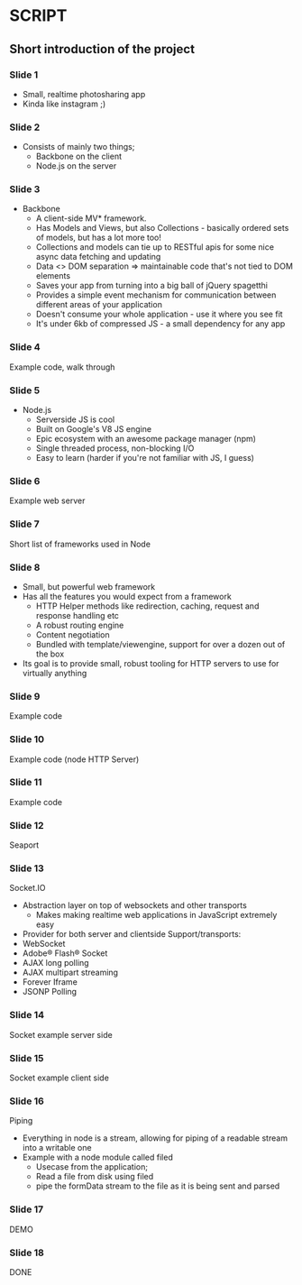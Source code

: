 # SCRIPT

## Short introduction of the project

### Slide 1

* Small, realtime photosharing app
* Kinda like instagram ;)

### Slide 2
* Consists of mainly two things;
  * Backbone on the client
  * Node.js on the server

### Slide 3
* Backbone
  * A client-side MV* framework.
  * Has Models and Views, but also Collections - basically ordered sets of models, but has a lot more too!
  * Collections and models can tie up to RESTful apis for some nice async data fetching and updating
  * Data <> DOM separation => maintainable code that's not tied to DOM elements
  * Saves your app from turning into a big ball of jQuery spagetthi
  * Provides a simple event mechanism for communication between different areas of your application
  * Doesn't consume your whole application - use it where you see fit
  * It's under 6kb of compressed JS - a small dependency for any app

### Slide 4
Example code, walk through

### Slide 5
* Node.js
  * Serverside JS is cool
  * Built on Google's V8 JS engine
  * Epic ecosystem with an awesome package manager (npm)
  * Single threaded process, non-blocking I/O
  * Easy to learn (harder if you're not familiar with JS, I guess)

### Slide 6
Example web server


### Slide 7
Short list of frameworks used in Node

### Slide 8

* Small, but powerful web framework
* Has all the features you would expect from a framework
  * HTTP Helper methods like redirection, caching, request and response handling etc
  * A robust routing engine
  * Content negotiation
  * Bundled with template/viewengine, support for over a dozen out of the box
* Its goal is to provide small, robust tooling for HTTP servers to use for virtually anything

### Slide 9
Example code

### Slide 10
Example code (node HTTP Server)

### Slide 11
Example code

### Slide 12
Seaport

### Slide 13
Socket.IO
* Abstraction layer on top of websockets and other transports
  * Makes making realtime web applications in JavaScript extremely easy
* Provider for both server and clientside
Support/transports:
* WebSocket
* Adobe® Flash® Socket
* AJAX long polling
* AJAX multipart streaming
* Forever Iframe
* JSONP Polling

### Slide 14
Socket example server side

### Slide 15
Socket example client side

### Slide 16
Piping
  * Everything in node is a stream, allowing for piping of a readable stream into a writable one
  * Example with a node module called filed
    * Usecase from the application;
    * Read a file from disk using filed
    * pipe the formData stream to the file as it is being sent and parsed

### Slide 17
DEMO

### Slide 18
DONE

